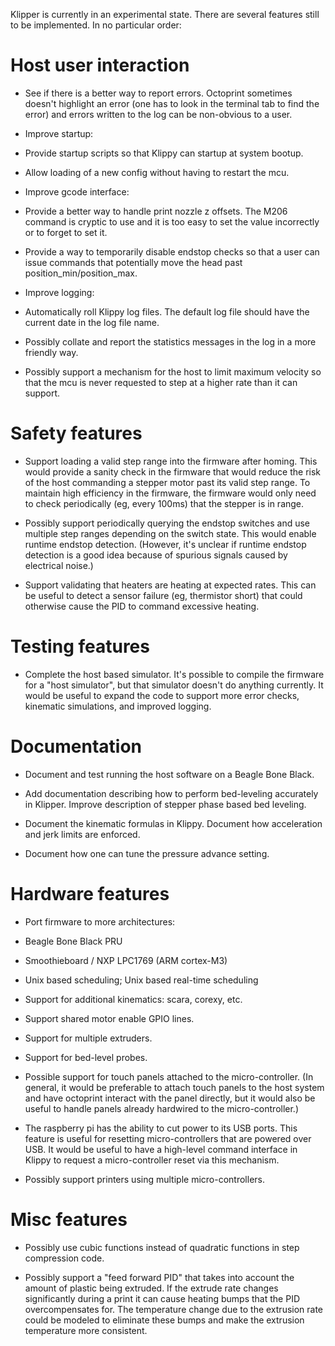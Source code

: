 Klipper is currently in an experimental state. There are several
features still to be implemented.  In no particular order:

Host user interaction
=====================

* See if there is a better way to report errors. Octoprint sometimes
  doesn't highlight an error (one has to look in the terminal tab to
  find the error) and errors written to the log can be non-obvious to
  a user.

* Improve startup:

 * Provide startup scripts so that Klippy can startup at system
   bootup.

 * Allow loading of a new config without having to restart the mcu.

* Improve gcode interface:

 * Provide a better way to handle print nozzle z offsets. The M206
   command is cryptic to use and it is too easy to set the value
   incorrectly or to forget to set it.

 * Provide a way to temporarily disable endstop checks so that a user
   can issue commands that potentially move the head past
   position_min/position_max.

* Improve logging:

 * Automatically roll Klippy log files. The default log file should
   have the current date in the log file name.

 * Possibly collate and report the statistics messages in the log in a
   more friendly way.

* Possibly support a mechanism for the host to limit maximum velocity
  so that the mcu is never requested to step at a higher rate than it
  can support.

Safety features
===============

* Support loading a valid step range into the firmware after
  homing. This would provide a sanity check in the firmware that would
  reduce the risk of the host commanding a stepper motor past its
  valid step range. To maintain high efficiency in the firmware, the
  firmware would only need to check periodically (eg, every 100ms)
  that the stepper is in range.

 * Possibly support periodically querying the endstop switches and use
   multiple step ranges depending on the switch state. This would
   enable runtime endstop detection. (However, it's unclear if runtime
   endstop detection is a good idea because of spurious signals caused
   by electrical noise.)

* Support validating that heaters are heating at expected rates. This
  can be useful to detect a sensor failure (eg, thermistor short) that
  could otherwise cause the PID to command excessive heating.

Testing features
================

* Complete the host based simulator. It's possible to compile the
  firmware for a "host simulator", but that simulator doesn't do
  anything currently. It would be useful to expand the code to support
  more error checks, kinematic simulations, and improved logging.

Documentation
=============

* Document and test running the host software on a Beagle Bone Black.

* Add documentation describing how to perform bed-leveling accurately
  in Klipper. Improve description of stepper phase based bed leveling.

* Document the kinematic formulas in Klippy. Document how acceleration
  and jerk limits are enforced.

* Document how one can tune the pressure advance setting.

Hardware features
=================

* Port firmware to more architectures:
 * Beagle Bone Black PRU
 * Smoothieboard / NXP LPC1769 (ARM cortex-M3)
 * Unix based scheduling; Unix based real-time scheduling

* Support for additional kinematics: scara, corexy, etc.

* Support shared motor enable GPIO lines.

* Support for multiple extruders.

* Support for bed-level probes.

* Possible support for touch panels attached to the micro-controller.
  (In general, it would be preferable to attach touch panels to the
  host system and have octoprint interact with the panel directly, but
  it would also be useful to handle panels already hardwired to the
  micro-controller.)

* The raspberry pi has the ability to cut power to its USB ports. This
  feature is useful for resetting micro-controllers that are powered
  over USB. It would be useful to have a high-level command interface
  in Klippy to request a micro-controller reset via this mechanism.

* Possibly support printers using multiple micro-controllers.

Misc features
=============

* Possibly use cubic functions instead of quadratic functions in step
  compression code.

* Possibly support a "feed forward PID" that takes into account the
  amount of plastic being extruded. If the extrude rate changes
  significantly during a print it can cause heating bumps that the PID
  overcompensates for. The temperature change due to the extrusion
  rate could be modeled to eliminate these bumps and make the
  extrusion temperature more consistent.
